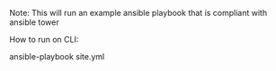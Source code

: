 Note: This will run an example ansible playbook that is compliant with ansible tower

How to run on CLI:

ansible-playbook site.yml
